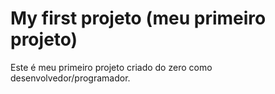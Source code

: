 # My first projeto (meu primeiro projeto)

Este é meu primeiro projeto criado do zero como desenvolvedor/programador.
